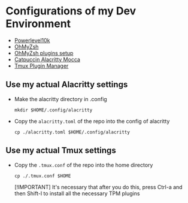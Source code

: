 # Configurations of my Dev Environment

- [Powerlevel10k](https://github.com/romkatv/powerlevel10k)
- [OhMyZsh](https://github.com/ohmyzsh/ohmyzsh)
- [OhMyZsh plugins setup](https://gist.github.com/liamwilk/3a8b19bc9f862f16c5836deaecbdb52b)
- [Catpuccin Alacritty Mocca](https://github.com/catppuccin/alacritty)
- [Tmux Plugin Manager](https://github.com/tmux-plugins/tpm)

## Use my actual Alacritty settings
- Make the alacritty directory in .config
  ```
  mkdir $HOME/.config/alacritty
  ```

- Copy the `alacritty.toml` of the repo into the config of alacritty
  ```
  cp ./alacritty.toml $HOME/.config/alacritty
  ```

## Use my actual Tmux settings
- Copy the `.tmux.conf` of the repo into the home directory
  
  ```
  cp ./.tmux.conf $HOME
  ```
  [!IMPORTANT]
  It's necessary that after you do this, press Ctrl-a and then Shift-I to install all the necessary TPM plugins